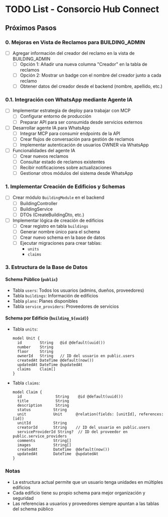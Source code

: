 # TODO List - Consorcio Hub Connect

## Próximos Pasos

### 0. Mejoras en Vista de Reclamos para BUILDING_ADMIN
- [ ] Agregar información del creador del reclamo en la vista de BUILDING_ADMIN
  - [ ] Opción 1: Añadir una nueva columna "Creador" en la tabla de reclamos
  - [ ] Opción 2: Mostrar un badge con el nombre del creador junto a cada reclamo
  - [ ] Obtener datos del creador desde el backend (nombre, apellido, etc.)

### 0.1. Integración con WhatsApp mediante Agente IA
- [ ] Implementar estrategia de deploy para trabajar con MCP
  - [ ] Configurar entorno de producción
  - [ ] Preparar API para ser consumida desde servicios externos
- [ ] Desarrollar agente IA para WhatsApp
  - [ ] Integrar MCP para consumir endpoints de la API
  - [ ] Crear flujos de conversación para gestión de reclamos
  - [ ] Implementar autenticación de usuarios OWNER vía WhatsApp
- [ ] Funcionalidades del agente IA
  - [ ] Crear nuevos reclamos
  - [ ] Consultar estado de reclamos existentes
  - [ ] Recibir notificaciones sobre actualizaciones
  - [ ] Gestionar otros módulos del sistema desde WhatsApp

### 1. Implementar Creación de Edificios y Schemas
- [ ] Crear módulo `BuildingModule` en el backend
  - [ ] BuildingController
  - [ ] BuildingService
  - [ ] DTOs (CreateBuildingDto, etc.)
- [ ] Implementar lógica de creación de edificios
  - [ ] Crear registro en tabla `buildings`
  - [ ] Generar nombre único para el schema
  - [ ] Crear nuevo schema en la base de datos
  - [ ] Ejecutar migraciones para crear tablas:
    - `units`
    - `claims`



### 3. Estructura de la Base de Datos
#### Schema Público (`public`)
- Tabla `users`: Todos los usuarios (admins, dueños, proveedores)
- Tabla `buildings`: Información de edificios
- Tabla `plans`: Planes disponibles
- Tabla `service_providers`: Proveedores de servicios

#### Schema por Edificio (`building_${uuid}`)
- Tabla `units`:
  ```prisma
  model Unit {
    id        String   @id @default(uuid())
    number    String
    floor     String
    ownerId   String   // ID del usuario en public.users
    createdAt DateTime @default(now())
    updatedAt DateTime @updatedAt
    claims    Claim[]
  }
  ```
- Tabla `claims`:
  ```prisma
  model Claim {
    id               String    @id @default(uuid())
    title            String
    description      String
    status          String    
    unit            Unit      @relation(fields: [unitId], references: [id])
    unitId          String
    creatorId       String    // ID del usuario en public.users
    serviceProviderId String?  // ID del proveedor en public.service_providers
    comments        String[]
    images          String[]
    createdAt       DateTime  @default(now())
    updatedAt       DateTime  @updatedAt
  }
  ```

### Notas
- La estructura actual permite que un usuario tenga unidades en múltiples edificios
- Cada edificio tiene su propio schema para mejor organización y seguridad
- Las referencias a usuarios y proveedores siempre apuntan a las tablas del schema público
